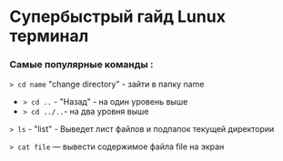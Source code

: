 # Супербыстрый гайд Lunux терминал



### Cамые популярные команды :

`> cd name` "change directory" - зайти в папку name

- `> cd ..` - "Назад" - на один уровень выше
- `> cd ../..`- на два уровня выше

`> ls` - "list" - Выведет лист файлов и подпапок текущей директории

`> cat file` — вывести содержимое файла file на экран

